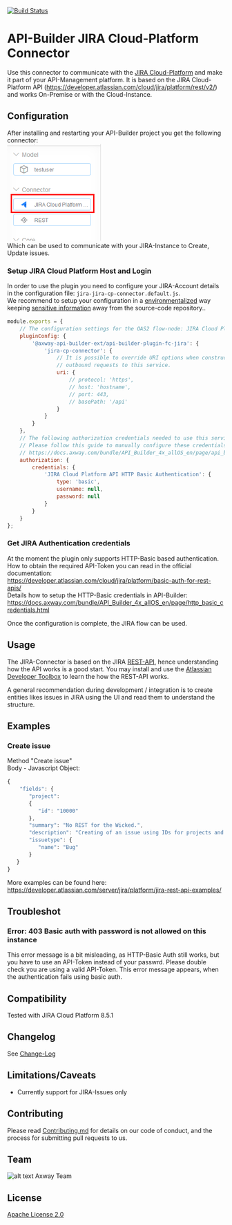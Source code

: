 [![Build Status](https://github.com/Axway-API-Builder-Ext/api-builder-extras/workflows/JIRA%20CP%20Connector%20Tests/badge.svg)](https://github.com/Axway-API-Builder-Ext/api-builder-extras/actions)

# API-Builder JIRA Cloud-Platform Connector

Use this connector to communicate with the [JIRA Cloud-Platform](https://www.atlassian.com/software/jira) and make it part of your API-Management platform. It is based on the JIRA Cloud-Platform API (https://developer.atlassian.com/cloud/jira/platform/rest/v2/) and works On-Premise or with the Cloud-Instance.  

## Configuration
After installing and restarting your API-Builder project you get the following connector:  
![JIRA Cloud Platform Connector][jira-connector]   
Which can be used to communicate with your JIRA-Instance to Create, Update issues. 

### Setup JIRA Cloud Platform Host and Login
In order to use the plugin you need to configure your JIRA-Account details in the configuration file: `jira-jira-cp-connector.default.js`.  
We recommend to setup your configuration in a [environmentalized](https://docs.axway.com/bundle/API_Builder_4x_allOS_en/page/environmentalization.html) way keeping [sensitive information](https://docs.axway.com/bundle/API_Builder_4x_allOS_en/page/project_configuration.html#ProjectConfiguration-Configurationfiles) away from the source-code repository.. 
```javascript
module.exports = {
	// The configuration settings for the OAS2 flow-node: JIRA Cloud Platform API
	pluginConfig: {
		'@axway-api-builder-ext/api-builder-plugin-fc-jira': {
			'jira-cp-connector': {
				// It is possible to override URI options when constructing
				// outbound requests to this service.
				uri: {
					// protocol: 'https',
					// host: 'hostname',
					// port: 443,
					// basePath: '/api'
				}
			}
		}
	},
	// The following authorization credentials needed to use this service.
	// Please follow this guide to manually configure these credentials:
	// https://docs.axway.com/bundle/API_Builder_4x_allOS_en/page/api_builder_credentials.html
	authorization: {
		credentials: {
			'JIRA Cloud Platform API HTTP Basic Authentication': {
				type: 'basic',
				username: null,
				password: null
			}
		}
	}
};
```
### Get JIRA Authentication credentials
At the moment the plugin only supports HTTP-Basic based authentication. How to obtain the required API-Token you can read in the official documentation:  
https://developer.atlassian.com/cloud/jira/platform/basic-auth-for-rest-apis/  
Details how to setup the HTTP-Basic credentials in API-Builder:  
https://docs.axway.com/bundle/API_Builder_4x_allOS_en/page/http_basic_credentials.html

Once the configuration is complete, the JIRA flow can be used.

## Usage

The JIRA-Connector is based on the JIRA [REST-API](https://developer.atlassian.com/cloud/jira/platform/rest/v2/), hence understanding how the API works is a good start. You may install and use the [Atlassian Developer Toolbox](https://marketplace.atlassian.com/apps/1014904/atlassian-developer-toolbox) to learn the how the REST-API works.  

A general recommendation during development / integration is to create entities likes issues in JIRA using the UI and read them to understand the structure.  

## Examples
### Create issue
Method "Create issue"  
Body - Javascript Object:  
```javascript
{
    "fields": {
       "project":
       {
          "id": "10000"
       },
       "summary": "No REST for the Wicked.",
       "description": "Creating of an issue using IDs for projects and issue types using the REST API",
       "issuetype": {
          "name": "Bug"
       }
   }
}
```
More examples can be found here: https://developer.atlassian.com/server/jira/platform/jira-rest-api-examples/

## Troubleshot
### Error: 403 Basic auth with password is not allowed on this instance
This error message is a bit misleading, as HTTP-Basic Auth still works, but you have to use an API-Token instead of your passwrd. Please double check you are using a valid API-Token. This error message appears, when the authentication fails using basic auth.


## Compatibility
Tested with JIRA Cloud Platform 8.5.1

## Changelog
See [Change-Log][6]

## Limitations/Caveats
- Currently support for JIRA-Issues only

## Contributing

Please read [Contributing.md](https://github.com/Axway-API-Management-Plus/Common/blob/master/Contributing.md) for details on our code of conduct, and the process for submitting pull requests to us.  


## Team

![alt text][Axwaylogo] Axway Team

[Axwaylogo]: https://github.com/Axway-API-Management/Common/blob/master/img/AxwayLogoSmall.png  "Axway logo"


## License
[Apache License 2.0](/LICENSE)

[jira-connector]: misc/images/JIRA-CP-Connector.png
[jira-connector-config]: misc/images/JIRA-CP-Connector-Config.png
[jira-connector-settings]: misc/images/JIRA-CP-Connector-Settings.png

[6]: Changelog.md
